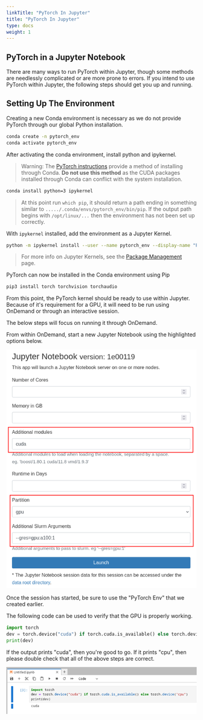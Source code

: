```yaml
---
linkTitle: "PyTorch In Jupyter"
title: "PyTorch In Jupyter"
type: docs
weight: 1
---
```


## PyTorch in a Jupyter Notebook

There are many ways to run PyTorch within Jupyter, though some methods are needlessly complicated or are more prone to errors. If you intend to use PyTorch within Jupyter, the following steps should get you up and running.


## Setting Up The Environment

Creating a new Conda environment is necessary as we do not provide PyTorch through our global Python installation.

```bash
conda create -n pytorch_env
conda activate pytorch_env
```

After activating the conda environment, install python and ipykernel.

> Warning: The [PyTorch instructions](https://pytorch.org/get-started/locally/) provide a method of installing through Conda. **Do not use this method** as the CUDA packages installed through Conda can conflict with the system installation.

```bash
conda install python=3 ipykernel
```

> At this point run `which pip`, it should return a path ending in something similar to `...../.conda/envs/pytorch_env/bin/pip`. If the output path begins with `/opt/linux/...` then the environment has not been set up correctly.

With `ipykernel` installed, add the environment as a Jupyter Kernel.

```bash
python -m ipykernel install --user --name pytorch_env --display-name "PyTorch Env"
```

> For more info on Jupyter Kernels, see the [Package Management](https://hpcc.ucr.edu/manuals/hpc_cluster/package_manage/#virtual-environment) page.

PyTorch can now be installed in the Conda environment using Pip

```bash
pip3 install torch torchvision torchaudio
```

From this point, the PyTorch kernel should be ready to use within Jupyter. Because of it's requirement for a GPU, it will need to be run using OnDemand or through an interactive session.

The below steps will focus on running it through OnDemand.

From within OnDemand, start a new Jupyter Notebook using the highlighted options below. 

![pytorch jupyter](/img/pytorch_jupyter.png)

Once the session has started, be sure to use the "PyTorch Env" that we created earlier.

The following code can be used to verify that the GPU is properly working.

```Python
import torch
dev = torch.device("cuda") if torch.cuda.is_available() else torch.device("cpu")
print(dev)
```

If the output prints "cuda", then you're good to go. If it prints "cpu", then please double check that all of the above steps are correct.

![pytorch jupyter](/img/pytorch_jupyter2.png)
